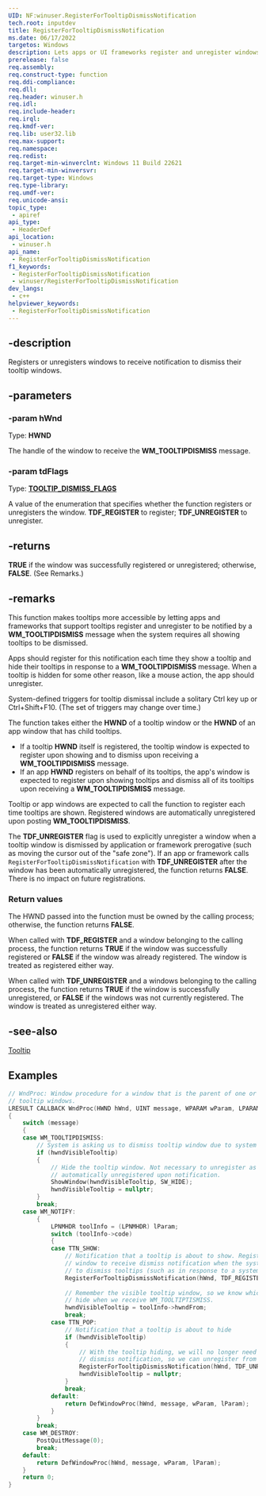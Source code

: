 ```yaml
---
UID: NF:winuser.RegisterForTooltipDismissNotification
tech.root: inputdev
title: RegisterForTooltipDismissNotification
ms.date: 06/17/2022
targetos: Windows
description: Lets apps or UI frameworks register and unregister windows to receive notification to dismiss their tooltip windows.
prerelease: false
req.assembly: 
req.construct-type: function
req.ddi-compliance: 
req.dll: 
req.header: winuser.h
req.idl: 
req.include-header: 
req.irql: 
req.kmdf-ver: 
req.lib: user32.lib
req.max-support: 
req.namespace: 
req.redist: 
req.target-min-winverclnt: Windows 11 Build 22621
req.target-min-winversvr: 
req.target-type: Windows
req.type-library: 
req.umdf-ver: 
req.unicode-ansi: 
topic_type:
 - apiref
api_type:
 - HeaderDef
api_location:
 - winuser.h
api_name:
 - RegisterForTooltipDismissNotification
f1_keywords:
 - RegisterForTooltipDismissNotification
 - winuser/RegisterForTooltipDismissNotification
dev_langs:
 - c++
helpviewer_keywords:
 - RegisterForTooltipDismissNotification
---
```


## -description

Registers or unregisters windows to receive notification to dismiss their tooltip windows.

## -parameters

### -param hWnd

Type: **HWND**

The handle of the window to receive the **WM_TOOLTIPDISMISS** message.

### -param tdFlags

Type: **[TOOLTIP_DISMISS_FLAGS](ne-winuser-tooltip_dismiss_flags.md)**

A value of the enumeration that specifies whether the function registers or unregisters the window. **TDF_REGISTER** to register; **TDF_UNREGISTER** to unregister.

## -returns

**TRUE** if the window was successfully registered or unregistered; otherwise, **FALSE**. (See Remarks.)

## -remarks

This function makes tooltips more accessible by letting apps and frameworks that support tooltips register and unregister to be notified by a **WM_TOOLTIPDISMISS** message when the system requires all showing tooltips to be dismissed.

Apps should register for this notification each time they show a tooltip and hide their tooltips in response to a **WM_TOOLTIPDISMISS** message. When a tooltip is hidden for some other reason, like a mouse action, the app should unregister.

System-defined triggers for tooltip dismissal include a solitary Ctrl key up or Ctrl+Shift+F10. (The set of triggers may change over time.)

The function takes either the **HWND** of a tooltip window or the **HWND** of an app window that has child tooltips.  

- If a tooltip **HWND** itself is registered, the tooltip window is expected to register upon showing and to dismiss upon receiving a **WM_TOOLTIPDISMISS** message.  
- If an app **HWND** registers on behalf of its tooltips, the app's window is expected to register upon showing tooltips and dismiss all of its tooltips upon receiving a **WM_TOOLTIPDISMISS** message.  

Tooltip or app windows are expected to call the function to register each time tooltips are shown. Registered windows are automatically unregistered upon posting **WM_TOOLTIPDISMISS**.

The **TDF_UNREGISTER** flag is used to explicitly unregister a window when a tooltip window is dismissed by application or framework prerogative (such as moving the cursor out of the "safe zone"). If an app or framework calls `RegisterForTooltipDismissNotification` with **TDF_UNREGISTER** after the window has been automatically unregistered, the function returns **FALSE**. There is no impact on future registrations.

### Return values

The HWND passed into the function must be owned by the calling process; otherwise, the function returns **FALSE**.

When called with **TDF_REGISTER** and a window belonging to the calling process, the function returns **TRUE** if the window was successfully registered or **FALSE** if the window was already registered. The window is treated as registered either way.

When called with **TDF_UNREGISTER** and a windows belonging to the calling process, the function returns **TRUE** if the window is successfully unregistered, or **FALSE** if the windows was not currently registered. The window is treated as unregistered either way.

## -see-also

[Tooltip](/windows/win32/controls/tooltip-control-reference)

## Examples

```cpp
// WndProc: Window procedure for a window that is the parent of one or more 
// tooltip windows. 
LRESULT CALLBACK WndProc(HWND hWnd, UINT message, WPARAM wParam, LPARAM lParam) 
{ 
    switch (message) 
    { 
    case WM_TOOLTIPDISMISS: 
        // System is asking us to dismiss tooltip window due to system hotkey. 
        if (hwndVisibleTooltip) 
        { 
            // Hide the tooltip window. Not necessary to unregister as window is 
            // automatically unregistered upon notification. 
            ShowWindow(hwndVisibleTooltip, SW_HIDE); 
            hwndVisibleTooltip = nullptr; 
        } 
        break; 
    case WM_NOTIFY: 
        { 
            LPNMHDR toolInfo = (LPNMHDR) lParam; 
            switch (toolInfo->code) 
            { 
            case TTN_SHOW: 
                // Notification that a tooltip is about to show. Register this 
                // window to receive dismiss notification when the system wants 
                // to dismiss tooltips (such as in response to a system hotkey). 
                RegisterForTooltipDismissNotification(hWnd, TDF_REGISTER); 
 
                // Remember the visible tooltip window, so we know which one to 
                // hide when we receive WM_TOOLTIPTISMISS. 
                hwndVisibleTooltip = toolInfo->hwndFrom; 
                break; 
            case TTN_POP: 
                // Notification that a tooltip is about to hide 
                if (hwndVisibleTooltip) 
                { 
                    // With the tooltip hiding, we will no longer need the system 
                    // dismiss notification, so we can unregister from it. 
                    RegisterForTooltipDismissNotification(hWnd, TDF_UNREGISTER); 
                    hwndVisibleTooltip = nullptr; 
                } 
                break; 
            default: 
                return DefWindowProc(hWnd, message, wParam, lParam); 
            } 
        } 
        break; 
    case WM_DESTROY: 
        PostQuitMessage(0); 
        break; 
    default: 
        return DefWindowProc(hWnd, message, wParam, lParam); 
    } 
    return 0; 
}
```
